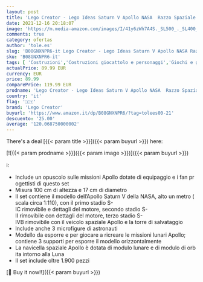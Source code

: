 ```yaml
---
layout: post
title: 'Lego Creator - Lego Ideas Saturn V Apollo NASA  Razzo Spaziale con Veicoli  Set di Costruzioni per Collezionisti di Astronavi con Espositore  92176'
date: 2021-12-16 20:18:07
image: 'https://m.media-amazon.com/images/I/41y6zWh7A4S._SL500_._SL400_.jpg'
comments: true
category: ofertas
author: 'tole.es'
slug: 'B08GNXNPR6-it Lego Creator - Lego Ideas Saturn V Apollo NASA Razzo...'
sku: 'B08GNXNPR6-it'
tags: [ 'Costruzioni','Costruzioni giocattolo e personaggi','Giochi e giocattoli','lego','lego creator', ]
actualPrice: 89.99 EUR
currency: EUR
price: 89.99
comparePrice: 119.99 EUR
prodname: 'Lego Creator - Lego Ideas Saturn V Apollo NASA  Razzo Spaziale con Veicoli  Set di Costruzioni per Collezionisti di Astronavi con Espositore  92176'
country: 'it'
flag: '🇮🇹'
brand: 'Lego Creator'
buyurl: 'https://www.amazon.it/dp/B08GNXNPR6/?tag=tolees00-21'
descuento: '25.00'
average: '120.068750000002'
---
```


There's a deal [{{< param title >}}]({{< param buyurl >}})  here:

[![{{< param prodname >}}]({{< param image >}})]({{< param buyurl >}})

ℹ️:

- Include un opuscolo sulle missioni Apollo dotate di equipaggio e i fan progettisti di questo set
- Misura 100 cm di altezza e 17 cm di diametro
- Il set contiene il modello dell’Apollo Saturn V della NASA, alto un metro (scala circa 1:110), con il primo stadio S-IC rimovibile e dettagli del motore, secondo stadio S-II rimovibile con dettagli del motore, terzo stadio S-IVB rimovibile con il veicolo spaziale Apollo e la torre di salvataggio
- Include anche 3 microfigure di astronauti
- Modello da esporre e per giocare a ricreare le missioni lunari Apollo; contiene 3 supporti per esporre il modello orizzontalmente
- La navicella spaziale Apollo è dotata di modulo lunare e di modulo di orbita intorno alla Luna
- Il set include oltre 1.900 pezzi

[🛒 Buy it now!!]({{< param buyurl >}})
